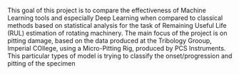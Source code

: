 This goal of this project is to compare the effectiveness of Machine Learning tools and especially Deep Learning when compared to classical methods based on statistical analysis for the task of Remaining Useful Life (RUL) estimation of rotating machinery. The main focus of the project is on pitting damage, based on the data produced at the Tribology Grooup, Imperial COllege, using a Micro-Pitting Rig, produced by PCS Instruments. 
This particular types of model is trying to classify the onset/progression and pitting of the specimen  
